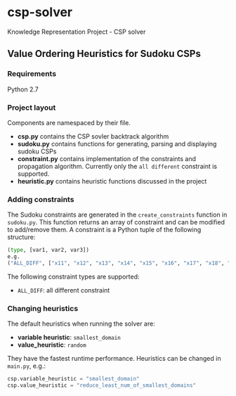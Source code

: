 csp-solver
==========

Knowledge Representation Project - CSP solver

## Value Ordering Heuristics for Sudoku CSPs

### Requirements
Python 2.7

### Project layout
Components are namespaced by their file.

- **csp.py** contains the CSP sovler backtrack algorithm
- **sudoku.py** contains functions for generating, parsing and displaying sudoku CSPs
- **constraint.py** contains implementation of the constraints and propagation algorithm. Currently only the `all different` constraint is supported.
- **heuristic.py** contains heuristic functions discussed in the project

### Adding constraints

The Sudoku constraints are generated in the `create_constraints` function in `sudoku.py`. This function returns an array of constraint and can be modified to add/remove them. A constraint is a Python tuple of the following structure:

```python
(type, [var1, var2, var3])
e.g.
("ALL_DIFF", ["x11", "x12", "x13", "x14", "x15", "x16", "x17", "x18", "x19"])
```

The following constraint types are supported:
 - `ALL_DIFF`: all different constraint

### Changing heuristics

The default heuristics when running the solver are:

- **variable heuristic**:  `smallest_domain`
- **value_heuristic**: `random`

They have the fastest runtime performance. Heuristics can be changed in `main.py`, e.g.:

```python
csp.variable_heuristic = "smallest_domain" 
csp.value_heuristic = "reduce_least_num_of_smallest_domains"
```
